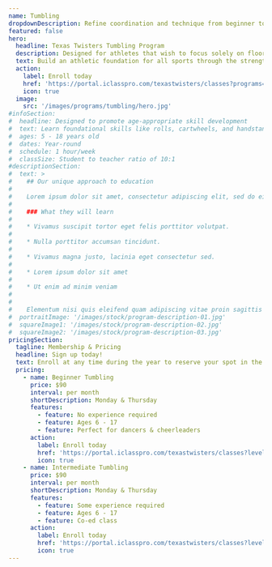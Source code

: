 ```yaml
---
name: Tumbling
dropdownDescription: Refine coordination and technique from beginner to advanced tumbling skills.
featured: false
hero:
  headline: Texas Twisters Tumbling Program
  description: Designed for athletes that wish to focus solely on floor work. This co-ed class is open to all skill levels and is ideal for cheerleaders or dancers looking to develop their tumbling skills.
  text: Build an athletic foundation for all sports through the strength, flexibility, and coordination that our tumbling classes offer.
  action:
    label: Enroll today
    href: 'https://portal.iclasspro.com/texastwisters/classes?programs=60'
    icon: true
  image:
    src: '/images/programs/tumbling/hero.jpg'
#infoSection:
#  headline: Designed to promote age-appropriate skill development
#  text: Learn foundational skills like rolls, cartwheels, and handstands. Then advance your technique with back handsprings, standing back tucks, and more! Perfect for dancers and cheerleaders looking to take their tumbling skills to the next level.
#  ages: 5 - 18 years old
#  dates: Year-round
#  schedule: 1 hour/week
#  classSize: Student to teacher ratio of 10:1
#descriptionSection:
#  text: >
#    ## Our unique approach to education
#
#    Lorem ipsum dolor sit amet, consectetur adipiscing elit, sed do eiusmod tempor incididunt ut labore et dolore magna aliqua. Nisl pretium fusce id velit ut. Id porta nibh venenatis cras sed felis eget velit. Ut morbi tincidunt augue interdum velit. Ipsum faucibus vitae aliquet nec ullamcorper sit amet. Viverra orci sagittis eu volutpat odio facilisis mauris. Diam quis enim lobortis scelerisque fermentum. Viverra mauris in aliquam sem fringilla.
#
#    ### What they will learn
#
#    * Vivamus suscipit tortor eget felis porttitor volutpat.
#
#    * Nulla porttitor accumsan tincidunt.
#
#    * Vivamus magna justo, lacinia eget consectetur sed.
#
#    * Lorem ipsum dolor sit amet
#
#    * Ut enim ad minim veniam
#
#
#    Elementum nisi quis eleifend quam adipiscing vitae proin sagittis nisl. Viverra vitae congue eu consequat ac felis donec et odio. Euismod nisi porta lorem mollis aliquam ut porttitor. Sed nisi lacus sed viverra tellus. Augue lacus viverra vitae congue eu consequat ac felis donec. Elementum pulvinar etiam non quam lacus. Ut venenatis tellus in metus vulputate. Ultrices dui sapien eget mi proin sed libero enim. Id velit ut tortor pretium viverra suspendisse.
#  portraitImage: '/images/stock/program-description-01.jpg'
#  squareImage1: '/images/stock/program-description-02.jpg'
#  squareImage2: '/images/stock/program-description-03.jpg'
pricingSection:
  tagline: Membership & Pricing
  headline: Sign up today!
  text: Enroll at any time during the year to reserve your spot in the class. We look forward to having you join us!
  pricing:
    - name: Beginner Tumbling
      price: $90
      interval: per month
      shortDescription: Monday & Thursday
      features:
        - feature: No experience required
        - feature: Ages 6 - 17
        - feature: Perfect for dancers & cheerleaders
      action:
        label: Enroll today
        href: 'https://portal.iclasspro.com/texastwisters/classes?levels=4&programs=60'
        icon: true
    - name: Intermediate Tumbling
      price: $90
      interval: per month
      shortDescription: Monday & Thursday
      features:
        - feature: Some experience required
        - feature: Ages 6 - 17
        - feature: Co-ed class
      action:
        label: Enroll today
        href: 'https://portal.iclasspro.com/texastwisters/classes?levels=7&programs=60'
        icon: true
---
```

